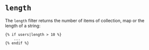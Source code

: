# `length`
The `length` filter returns the number of items of collection, map or the length of a string:

```
{% if users|length > 10 %}
    ...
{% endif %}
```
